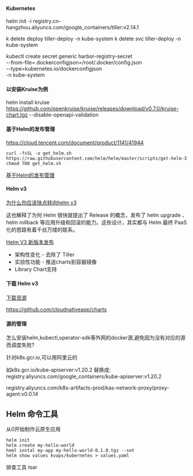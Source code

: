 
#### Kubernetes
helm init -i registry.cn-hangzhou.aliyuncs.com/google_containers/tiller:v2.14.1 

k delete deploy tiller-deploy -n kube-system
k delete svc tiller-deploy -n kube-system


kubectl create secret generic harbor-registry-secret \
    --from-file=.dockerconfigjson=/root/.docker/config.json \
    --type=kubernetes.io/dockerconfigjson \
    -n kube-system

#### 以安装Kruise为例
helm install kruise https://github.com/openkruise/kruise/releases/download/v0.7.0/kruise-chart.tgz --disable-openapi-validation


#### 基于Helm的发布管理

https://cloud.tencent.com/document/product/1141/41944
~~~shell
curl -fsSL -o get_helm.sh https://raw.githubusercontent.com/helm/helm/master/scripts/get-helm-3
chmod 700 get_helm.sh
~~~

[基于Helm的发布管理](https://help.aliyun.com/document_detail/86791.html)

#### Helm v3
[为什么你应该快点转向helm v3](https://developer.aliyun.com/article/709187)

这也解释了为何 Helm 很快就提出了 Release 的概念，发布了 helm upgrade 、 helm rollback 等应用升级和回滚的能力。这些设计，其实都与 Helm 最终 PaaS 化的思路有着千丝万缕的联系。

[Helm V3 新版本发布](https://developer.aliyun.com/article/703821)  
- 架构性变化 - 去除了 Tiller
- 实验性功能 - 推送charts到容器镜像
- Library Chart支持

#### 下载 Helm v3
[下载资源](https://github.com/cloudnativeapp/workshop/tree/master/kubecon2019china/charts/guestbook#installing-helm-v3)

https://github.com/cloudnativeapp/charts

#### 源的管理

怎么安装helm,kubectl,operator-sdk等外网的docker源,避免因为没有对应的源而调度失败?

针对k8s.gcr.io,可以用阿里云的

如k8s.gcr.io/kube-apiserver:v1.20.2
替换成:
registry.aliyuncs.com/google_containers/kube-apiserver:v1.20.2

registry.aliyuncs.com/k8s-artifacts-prod/kas-network-proxy/proxy-agent:v0.0.14

## Helm 命令工具
从0开始制作云原生应用
~~~shell
helm init
helm create my-hello-world
heml instal my-app my-hello-world-0.1.0.tgz --set
helm show values kvaps/kubernetes > values.yaml

~~~

排查工具
	tsar
